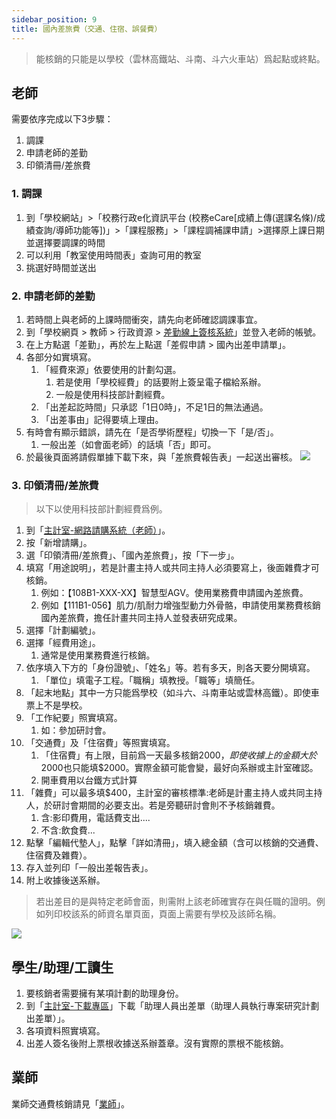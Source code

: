 ```yaml
---
sidebar_position: 9
title: 國內差旅費（交通、住宿、誤餐費）
---
```


> 能核銷的只能是以學校（雲林高鐵站、斗南、斗六火車站）爲起點或終點。

## 老師

需要依序完成以下3步驟：
1. 調課
2. 申請老師的差勤
3. 印領清冊/差旅費
### 1. 調課
1. 到「學校網站」>「校務行政e化資訊平台 (校務eCare[成績上傳(選課名條)/成績查詢/導師功能等])」>「課程服務」>「課程調補課申請」>選擇原上課日期並選擇要調課的時間
2. 可以利用「教室使用時間表」查詢可用的教室
3. 挑選好時間並送出
### 2. 申請老師的差勤
1. 若時間上與老師的上課時間衝突，請先向老師確認調課事宜。
2. 到「學校網頁 > 教師 > 行政資源 > [差勤線上簽核系統](https://perap2.nfu.edu.tw/EIP/Login/LoginGetNFU.resource.aspx)」並登入老師的帳號。
3. 在上方點選「差勤」，再於左上點選「差假申請 > 國內出差申請單」。
4. 各部分如實填寫。
    1. 「經費來源」依要使用的計劃勾選。
        1. 若是使用「學校經費」的話要附上簽呈電子檔給系辦。
        2. 一般是使用科技部計劃經費。
    3. 「出差起訖時間」只承認「1日0時」，不足1日的無法通過。
    4. 「出差事由」記得要填上理由。
5. 有時會有顯示錯誤，請先在「是否學術歷程」切換一下「是/否」。
    1. 一般出差（如會面老師）的話填「否」即可。
6. 於最後頁面將請假單據下載下來，與「差旅費報告表」一起送出審核。
![](https://i.imgur.com/B09UV74.png)

### 3. 印領清冊/差旅費

> 以下以使用科技部計劃經費爲例。

1. 到「[主計室-網路請購系統（老師）](https://accweb.nfu.edu.tw/APSWIS_Q/Login_AD_Q.asp)」。
2. 按「新增請購」。
3. 選「印領清冊/差旅費」、「國內差旅費」，按「下一步」。
4. 填寫「用途說明」，若是計畫主持人或共同主持人必須要寫上，後面雜費才可核銷。
    1. 例如：【108B1-XXX-XX】智慧型AGV。使用業務費申請國內差旅費。
    2. 例如【111B1-056】肌力/肌耐力增強型動力外骨骼，申請使用業務費核銷國內差旅費，擔任計畫共同主持人並發表研究成果。
5. 選擇「計劃編號」。
6. 選擇「經費用途」。
    1. 通常是使用業務費進行核銷。
7. 依序填入下方的「身份證號」、「姓名」等。若有多天，則各天要分開填寫。
    1. 「單位」填電子工程。「職稱」填教授。「職等」填簡任。
9. 「起末地點」其中一方只能爲學校（如斗六、斗南車站或雲林高鐵）。即使車票上不是學校。
10. 「工作紀要」照實填寫。
    1. 如：參加研討會。
11. 「交通費」及「住宿費」等照實填寫。
    1. 「住宿費」有上限，目前爲一天最多核銷$2000，即使收據上的金額大於$2000也只能填$2000。實際金額可能會變，最好向系辦或主計室確認。
    2. 開車費用以台鐵方式計算
12. 「雜費」可以最多填$400，主計室的審核標準:老師是計畫主持人或共同主持人，於研討會期間的必要支出。若是旁聽研討會則不予核銷雜費。
    1. 含:影印費用，電話費支出....
    2. 不含:飲食費...
14. 點擊「編輯代墊人」，點擊「詳如清冊」，填入總金額（含可以核銷的交通費、住宿費及雜費）。
15. 存入並列印「一般出差報告表」。
16. 附上收據後送系辦。

> 若出差目的是與特定老師會面，則需附上該老師確實存在與任職的證明。例如列印校該系的師資名單頁面，頁面上需要有學校及該師名稱。

![](https://i.imgur.com/iXn5rCQ.jpg)

## 學生/助理/工讀生

1. 要核銷者需要擁有某項計劃的助理身份。
2. 到「[主計室-下載專區](http://account.nfu.edu.tw/files/11-1009-2831.php)」下載「助理人員出差單（助理人員執行專案研究計劃出差單）」。
3. 各項資料照實填寫。
4. 出差人簽名後附上票根收據送系辦蓋章。沒有實際的票根不能核銷。


## 業師

業師交通費核銷請見「[業師](./lecturer/)」。
